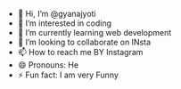 - 👋 Hi, I’m @gyanajyoti
- 👀 I’m interested in coding
- 🌱 I’m currently learning web development
- 💞️ I’m looking to collaborate on INsta
- 📫 How to reach me BY Instagram
- 😄 Pronouns: He
- ⚡ Fun fact: I am very Funny

<!---
gyanajyoti11/gyanajyoti11 is a ✨ special ✨ repository because its `README.md` (this file) appears on your GitHub profile.
You can click the Preview link to take a look at your changes.
--->
